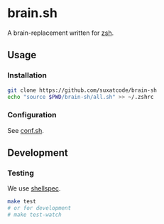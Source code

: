 # brain.sh
A brain-replacement written for [zsh](https://www.zsh.org/).

## Usage
### Installation
```sh
git clone https://github.com/suxatcode/brain-sh
echo "source $PWD/brain-sh/all.sh" >> ~/.zshrc
```
### Configuration
See [conf.sh](./conf.sh).

## Development
### Testing
We use [shellspec](https://github.com/shellspec/shellspec).

```sh
make test
# or for development
# make test-watch
```
